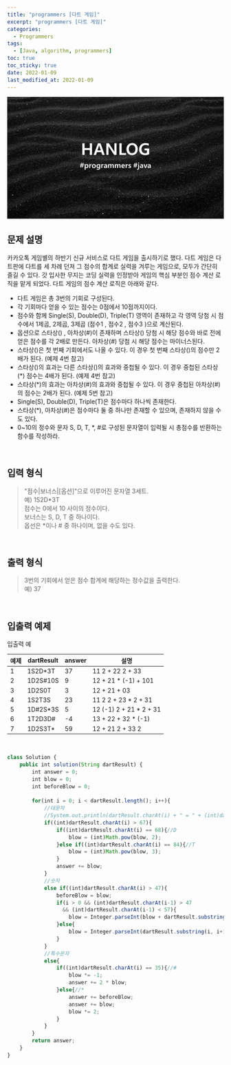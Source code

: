 ```yaml
---
title: "programmers [다트 게임]"
excerpt: "programmers [다트 게임]"
categories:
  - Programmers
tags:
  - [Java, algorithm, programmers]
toc: true
toc_sticky: true
date: 2022-01-09
last_modified_at: 2022-01-09
---
```


![HAN.jpg](/assets/images/programmers.png)

## 문제 설명

카카오톡 게임별의 하반기 신규 서비스로 다트 게임을 출시하기로 했다. 다트 게임은 다트판에 다트를 세 차례 던져 그 점수의 합계로 실력을 겨루는 게임으로, 모두가 간단히 즐길 수 있다.
갓 입사한 무지는 코딩 실력을 인정받아 게임의 핵심 부분인 점수 계산 로직을 맡게 되었다. 다트 게임의 점수 계산 로직은 아래와 같다.

- 다트 게임은 총 3번의 기회로 구성된다.
- 각 기회마다 얻을 수 있는 점수는 0점에서 10점까지이다.
- 점수와 함께 Single(S), Double(D), Triple(T) 영역이 존재하고 각 영역 당첨 시 점수에서 1제곱, 2제곱, 3제곱 (점수1 , 점수2 , 점수3 )으로 계산된다.
- 옵션으로 스타상() , 아차상(#)이 존재하며 스타상() 당첨 시 해당 점수와 바로 전에 얻은 점수를 각 2배로 만든다. 아차상(#) 당첨 시 해당 점수는 마이너스된다.
- 스타상()은 첫 번째 기회에서도 나올 수 있다. 이 경우 첫 번째 스타상()의 점수만 2배가 된다. (예제 4번 참고)
- 스타상()의 효과는 다른 스타상()의 효과와 중첩될 수 있다. 이 경우 중첩된 스타상(*) 점수는 4배가 된다. (예제 4번 참고)
- 스타상(*)의 효과는 아차상(#)의 효과와 중첩될 수 있다. 이 경우 중첩된 아차상(#)의 점수는 2배가 된다. (예제 5번 참고)
- Single(S), Double(D), Triple(T)은 점수마다 하나씩 존재한다.
- 스타상(*), 아차상(#)은 점수마다 둘 중 하나만 존재할 수 있으며, 존재하지 않을 수도 있다.
- 0~10의 정수와 문자 S, D, T, *, #로 구성된 문자열이 입력될 시 총점수를 반환하는 함수를 작성하라.

<br>

## 입력 형식

> "점수|보너스|[옵션]"으로 이루어진 문자열 3세트.<br>
> 예) 1S2D*3T<br>
> 점수는 0에서 10 사이의 정수이다.<br>
> 보너스는 S, D, T 중 하나이다.<br>
> 옵선은 *이나 # 중 하나이며, 없을 수도 있다.

<br>

## 출력 형식

> 3번의 기회에서 얻은 점수 합계에 해당하는 정수값을 출력한다.<br>
> 예) 37
<br>

## 입출력 예제

입출력 예

|예제|dartResult|answer|설명|
|------|------|------|------|
|1|1S2D*3T|37|11 2 + 22 2 + 33|
|2|1D2S#10S|9|12 + 21 * (-1) + 101|
|3|1D2S0T|3|12 + 21 + 03|
|4|1S2T3S|23|	11 2 2 + 23 * 2 + 31|
|5|1D#2S*3S|5|12 (-1) 2 + 21 * 2 + 31|
|6|1T2D3D#|-4|13 + 22 + 32 * (-1)|
|7|1D2S3T*|59|12 + 21 2 + 33 2|

<br>

```js
class Solution {
    public int solution(String dartResult) {
        int answer = 0;
        int blow = 0;
        int beforeBlow = 0;
        
        for(int i = 0; i < dartResult.length(); i++){
            //대문자
            //System.out.println(dartResult.charAt(i) + " = " + (int)dartResult.charAt(i));
            if((int)dartResult.charAt(i) > 67){
                if((int)dartResult.charAt(i) == 68){//D
                    blow = (int)Math.pow(blow, 2);
                }else if((int)dartResult.charAt(i) == 84){//T
                    blow = (int)Math.pow(blow, 3);
                }
                answer += blow;
            }
            //숫자
            else if((int)dartResult.charAt(i) > 47){
                beforeBlow = blow;
                if(i > 0 && (int)dartResult.charAt(i-1) > 47
                  && (int)dartResult.charAt(i-1) < 57){
                    blow = Integer.parseInt(blow + dartResult.substring(i, i+1));
                }else{
                    blow = Integer.parseInt(dartResult.substring(i, i+1));
                }
            }
            //특수문자
            else{
                if((int)dartResult.charAt(i) == 35){//#
                    blow *= -1;
                    answer += 2 * blow;
                }else{//*
                    answer += beforeBlow;
                    answer += blow;
                    blow *= 2;
                }
            }
        }
        return answer;
    }
}

```
